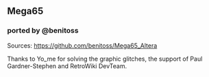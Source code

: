 ## Mega65
### ported by @benitoss
Sources: https://github.com/benitoss/Mega65_Altera

Thanks to Yo_me for solving the graphic glitches, the support of Paul Gardner-Stephen and RetroWiki DevTeam.
